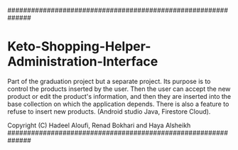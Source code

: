 ##############################################################
# Keto-Shopping-Helper-Administration-Interface
Part of the graduation project but a separate project. Its purpose is to control the products inserted by the user. Then the user can accept the new product or edit the product's information, and then they are inserted into the base collection on which the application depends. There is also a feature to refuse to insert new products. (Android studio Java, Firestore Cloud).

Copyright (C) Hadeel Aloufi, Renad Bokhari and Haya Alsheikh
##############################################################
